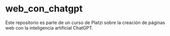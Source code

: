 # web_con_chatgpt
Este repositorio es parte de un curso de Platzi sobre la creación de páginas web con la inteligencia artificial ChatGPT. 
